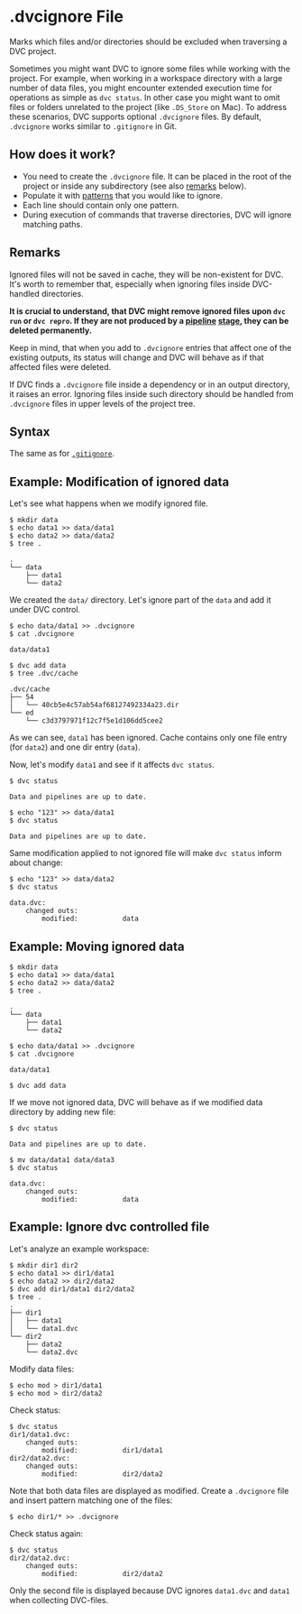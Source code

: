 # .dvcignore File

Marks which files and/or directories should be excluded when traversing a
<abbr>DVC project</abbr>.

Sometimes you might want DVC to ignore some files while working with the
project. For example, when working in a <abbr>workspace</abbr> directory with a
large number of data files, you might encounter extended execution time for
operations as simple as `dvc status`. In other case you might want to omit files
or folders unrelated to the project (like `.DS_Store` on Mac). To address these
scenarios, DVC supports optional `.dvcignore` files. By default, `.dvcignore`
works similar to `.gitignore` in Git.

## How does it work?

- You need to create the `.dvcignore` file. It can be placed in the root of the
  project or inside any subdirectory (see also [remarks](#Remarks) below).
- Populate it with [patterns](https://git-scm.com/docs/gitignore) that you would
  like to ignore.
- Each line should contain only one pattern.
- During execution of commands that traverse directories, DVC will ignore
  matching paths.

## Remarks

Ignored files will not be saved in cache, they will be non-existent for DVC.
It's worth to remember that, especially when ignoring files inside DVC-handled
directories.

**It is crucial to understand, that DVC might remove ignored files upon
`dvc run` or `dvc repro`. If they are not produced by a
[pipeline](/doc/commands-reference/pipeline)
[stage](/doc/commands-reference/run), they can be deleted permanently.**

Keep in mind, that when you add to `.dvcignore` entries that affect one of the
existing <abbr>outputs</abbr>, its status will change and DVC will behave as if
that affected files were deleted.

If DVC finds a `.dvcignore` file inside a dependency or in an output directory,
it raises an error. Ignoring files inside such directory should be handled from
`.dvcignore` files in upper levels of the project tree.

## Syntax

The same as for [`.gitignore`](https://git-scm.com/docs/gitignore).

## Example: Modification of ignored data

Let's see what happens when we modify ignored file.

```dvc
$ mkdir data
$ echo data1 >> data/data1
$ echo data2 >> data/data2
$ tree .

.
└── data
    ├── data1
    └── data2
```

We created the `data/` directory. Let's ignore part of the `data` and add it
under DVC control.

```dvc
$ echo data/data1 >> .dvcignore
$ cat .dvcignore

data/data1

$ dvc add data
$ tree .dvc/cache

.dvc/cache
├── 54
│   └── 40cb5e4c57ab54af68127492334a23.dir
└── ed
    └── c3d3797971f12c7f5e1d106dd5cee2
```

As we can see, `data1` has been ignored. Cache contains only one file entry (for
`data2`) and one dir entry (`data`).

Now, let's modify `data1` and see if it affects `dvc status`.

```dvc
$ dvc status

Data and pipelines are up to date.

$ echo "123" >> data/data1
$ dvc status

Data and pipelines are up to date.
```

Same modification applied to not ignored file will make `dvc status` inform
about change:

```dvc
$ echo "123" >> data/data2
$ dvc status

data.dvc:
	changed outs:
		modified:           data
```

## Example: Moving ignored data

```dvc
$ mkdir data
$ echo data1 >> data/data1
$ echo data2 >> data/data2
$ tree .

.
└── data
    ├── data1
    └── data2

$ echo data/data1 >> .dvcignore
$ cat .dvcignore

data/data1

$ dvc add data
```

If we move not ignored data, DVC will behave as if we modified data directory by
adding new file:

```dvc
$ dvc status

Data and pipelines are up to date.

$ mv data/data1 data/data3
$ dvc status

data.dvc:
	changed outs:
		modified:           data
```

## Example: Ignore dvc controlled file

Let's analyze an example <abbr>workspace</abbr>:

```dvc
$ mkdir dir1 dir2
$ echo data1 >> dir1/data1
$ echo data2 >> dir2/data2
$ dvc add dir1/data1 dir2/data2
$ tree .
.
├── dir1
│   ├── data1
│   └── data1.dvc
└── dir2
    ├── data2
    └── data2.dvc
```

Modify data files:

```dvc
$ echo mod > dir1/data1
$ echo mod > dir2/data2
```

Check status:

```dvc
$ dvc status
dir1/data1.dvc:
	changed outs:
		modified:           dir1/data1
dir2/data2.dvc:
	changed outs:
		modified:           dir2/data2
```

Note that both data files are displayed as modified. Create a `.dvcignore` file
and insert pattern matching one of the files:

```dvc
$ echo dir1/* >> .dvcignore
```

Check status again:

```dvc
$ dvc status
dir2/data2.dvc:
	changed outs:
		modified:           dir2/data2
```

Only the second file is displayed because DVC ignores `data1.dvc` and `data1`
when collecting DVC-files.
